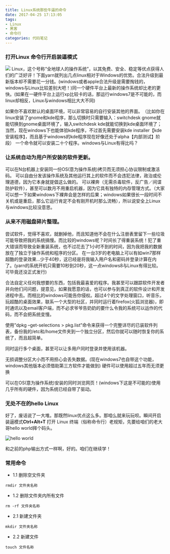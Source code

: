 ```yaml
---
title: Linux系统那些牛逼的命令
date: 2017-04-25 17:13:05
tags:
- Linux
- 黑客
- 命令行
categories: 代码笔记
---
```

### 打开Linux 命令行开启装逼模式
![](http://oe3vwrk94.bkt.clouddn.com/linux-terimal.png)
Linux，这个号称“全地球人的操作系统”，以其免费、安全、稳定等优点获得人们的广泛好评！下面yarn就列出几点linux相对于Windows的优势。合法升级到最新版本却不需要花一分钱。(windows或者apple合法升级是需要掏钱的，windows与Linux比较差别大吧！)同一个硬件平台上最新的操作系统却比老的更快。(如果在一硬件平台上运行xp比较卡的话，那运行windows7是不可能的，而linux却相反，Linux与windows相比大大不同)
<!-- more -->

如果你不喜欢默认的桌面环境，可以非常容易的自行安装其他的界面。­（比如你在linux安装了gnome和kde程序，那么切换时只需要输入：switchdesk gnome就能切换到gnome桌面环境了，输入switchdesk kde就能切换到kde桌面环境了；当然，现在windows下也能体验kde程序，不过首先需要安装kde installer【kde安装程序】，而且基于windows的kde程序现在好像还处于alpha【内部测试】阶段）
一个命令就可以安装二十个程序。windows与Linux有得比吗？

### 让系统自动为用户所安装的软件更新。

可以在N台机器上安装同一份OS(意为操作系统)拷贝而无须担心协议限制或激活码。
可以自由分发该操作系统及其他运行其上的软件而不会违犯法律，政治或伦理道德，因为它本身就提倡这么做的。
可以裸奔（无需杀毒软件，反广告／间谍防护软件），甚至可以数月不用重启机器，因为它具有独特的内存管理方式。（大家可以想一下如果windows下裸奔会是怎样的后果；windows如果很长一段时间不关机或是重启，那么它运行肯定不会有刚开机时那么流畅），所以说安全上Linux与windows比较没意思。

### 从来不用磁盘碎片整理。

尝试软件，觉得不喜欢，就删掉他，而且知道他不会在什么注册表里留下一些垃圾可能导致把我的系统搞慢。而比较的windows呢？时间长了得重装系统！犯了重大错误而导致全新重装系统，也不过花去了1小时不到的时间，因为我把我的数据放在了独立于操作系统和程序的分区。
在一台3岁的老电脑上可以有如win7那样超酷的登录效果…少于40秒，这已经是将我输入用户名和密码并登录计算在内了。(yarn的系统开机只需要10秒到20秒，这一点windows8与Linux有得比较。可毕竟还没正式发行)

合法自定义任何我想要的东西，包括我最喜爱的程序。我甚至可以跟踪软件开发者并向他们问问题，提意见，如果我愿意的话，也可以参与到真正的软件设计和开发进程中去。而相比的windows可能告你侵权。超过4个的文字处理窗口，听音乐，玩超酷的桌面效果，联系一个大型的社区，并同时运行着firefox(火狐浏览器)，即时通讯以及email客户端，而不必求爷爷告奶奶的要什么令我的系统可以运作的代码，而不会把系统变慢。

使用”dpkg –get-selections > pkg.list”命令来获得一个完整详尽的已装软件列表，备份我的/etc和/home文件夹到一个独立分区，然后你就可以随时恢复你的系统了，而且超简单。

同时运行多个桌面，甚至可以让多用户同时登录并使用该机器。

无损调整分区大小而不用担心会丢失数据。(现在windows7也自带这个功能，windows其他版本必须借助第三方软件才能做到)
硬件可以使用超过五年而无须更换

可以在OS(意为操作系统)安装的同时浏览网页！(windows下这是不可能的)使用几乎所有的硬件，因为系统已经自带了驱动。

### 无处不在的hello Linux
好了，废话说了一大堆。那既然linux优点这么多。那咱么就来玩玩呗。瞬间开启装逼模式**Ctrl+Alt+T** 打开 Linux 终端（俗称命令行）老规矩，先要给咱们的老大哥hello world拜个码头。

![hello world](http://oe3vwrk94.bkt.clouddn.com/hello-linux.png)

和之前的php输出方式一样啊，好的。咱们在继续学！
### 常用命令

- 1.1 删除空文件夹
```
rmdir 文件夹名称
```
- 1.2 删除文件夹内所有文件
```
rm -rf 文件夹名称
```

- 2.1 新建文件夹
```
mkdir 文件夹名称
```

- 2.2 新建文件
```
touch 文件名称
```
